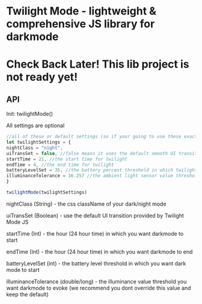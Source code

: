# Twilight Mode - lightweight & comprehensive JS library for darkmode
# Check Back Later! This lib project is not ready yet!
## API
Init: twilightMode()

All settings are optional

```javascript
//all of these or default settings (so if your going to use these exact same values don't pass in any params)
let twilightSettings = {
nightClass = "night",
uiTransSet = false, //false means it uses the default smooth UI transition
startTime = 21, //the start time for twilight
endTime = 4, //the end time for twilight
batteryLevelSet = 35, //the battery percent threshold in which twilight mode will launch
illuminanceTolerance = 16.257 //the ambient light sensor value threshold you want twilight to launch
}

twilightMode(twilightSettings)
```


nightClass (String) - the css className of your dark/night mode

uiTransSet (Boolean) - use the default UI transition provided by Twilight Mode JS

startTime (Int) - the hour (24 hour time) in which you want darkmode to start

endTime (Int) - the hour (24 hour time) in which you want darkmode to end

batteryLevelSet (int) - the battery level threshold in which you want dark mode to start

illuminanceTolerance (double/long) - the illuminance value threshold you want darkmode to evoke (we recommend you dont override this value and keep the default)